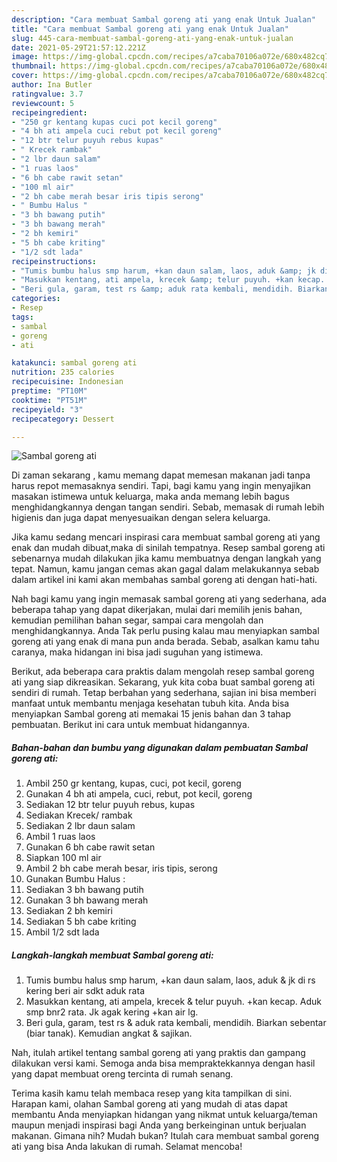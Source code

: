 ```yaml
---
description: "Cara membuat Sambal goreng ati yang enak Untuk Jualan"
title: "Cara membuat Sambal goreng ati yang enak Untuk Jualan"
slug: 445-cara-membuat-sambal-goreng-ati-yang-enak-untuk-jualan
date: 2021-05-29T21:57:12.221Z
image: https://img-global.cpcdn.com/recipes/a7caba70106a072e/680x482cq70/sambal-goreng-ati-foto-resep-utama.jpg
thumbnail: https://img-global.cpcdn.com/recipes/a7caba70106a072e/680x482cq70/sambal-goreng-ati-foto-resep-utama.jpg
cover: https://img-global.cpcdn.com/recipes/a7caba70106a072e/680x482cq70/sambal-goreng-ati-foto-resep-utama.jpg
author: Ina Butler
ratingvalue: 3.7
reviewcount: 5
recipeingredient:
- "250 gr kentang kupas cuci pot kecil goreng"
- "4 bh ati ampela cuci rebut pot kecil goreng"
- "12 btr telur puyuh rebus kupas"
- " Krecek rambak"
- "2 lbr daun salam"
- "1 ruas laos"
- "6 bh cabe rawit setan"
- "100 ml air"
- "2 bh cabe merah besar iris tipis serong"
- " Bumbu Halus "
- "3 bh bawang putih"
- "3 bh bawang merah"
- "2 bh kemiri"
- "5 bh cabe kriting"
- "1/2 sdt lada"
recipeinstructions:
- "Tumis bumbu halus smp harum, +kan daun salam, laos, aduk &amp; jk di rs kering beri air sdkt aduk rata"
- "Masukkan kentang, ati ampela, krecek &amp; telur puyuh. +kan kecap. Aduk smp bnr2 rata. Jk agak kering +kan air lg."
- "Beri gula, garam, test rs &amp; aduk rata kembali, mendidih. Biarkan sebentar (biar tanak). Kemudian angkat &amp; sajikan."
categories:
- Resep
tags:
- sambal
- goreng
- ati

katakunci: sambal goreng ati 
nutrition: 235 calories
recipecuisine: Indonesian
preptime: "PT10M"
cooktime: "PT51M"
recipeyield: "3"
recipecategory: Dessert

---
```



![Sambal goreng ati](https://img-global.cpcdn.com/recipes/a7caba70106a072e/680x482cq70/sambal-goreng-ati-foto-resep-utama.jpg)

Di zaman  sekarang , kamu memang dapat memesan makanan jadi tanpa harus repot memasaknya sendiri. Tapi, bagi kamu yang ingin menyajikan masakan istimewa untuk keluarga, maka anda memang lebih bagus menghidangkannya dengan tangan sendiri. Sebab, memasak di rumah lebih higienis dan juga dapat menyesuaikan dengan selera keluarga.

Jika kamu sedang mencari inspirasi cara membuat sambal goreng ati yang enak dan mudah dibuat,maka di sinilah tempatnya. Resep sambal goreng ati  sebenarnya mudah dilakukan jika kamu membuatnya dengan langkah yang tepat. Namun, kamu jangan cemas akan gagal dalam melakukannya 
sebab dalam artikel ini kami akan membahas sambal goreng ati dengan hati-hati.  



Nah bagi kamu yang ingin memasak sambal goreng ati yang sederhana, ada beberapa tahap yang dapat dikerjakan, mulai dari memilih jenis bahan, kemudian pemilihan bahan segar, sampai cara mengolah dan menghidangkannya. Anda Tak perlu pusing kalau mau menyiapkan sambal goreng ati yang enak di mana pun anda berada. Sebab, asalkan kamu  tahu caranya, maka hidangan ini bisa jadi suguhan yang istimewa.

Berikut, ada beberapa cara praktis  dalam mengolah resep sambal goreng ati yang siap dikreasikan. Sekarang, yuk kita coba buat sambal goreng ati sendiri di rumah. Tetap berbahan yang sederhana, sajian ini bisa memberi manfaat untuk membantu menjaga kesehatan tubuh kita. Anda bisa menyiapkan Sambal goreng ati memakai 15 jenis bahan dan 3 tahap pembuatan. Berikut ini cara untuk membuat hidangannya.

<!--inarticleads1-->

##### Bahan-bahan dan bumbu yang digunakan dalam pembuatan Sambal goreng ati:

1. Ambil 250 gr kentang, kupas, cuci, pot kecil, goreng
1. Gunakan 4 bh ati ampela, cuci, rebut, pot kecil, goreng
1. Sediakan 12 btr telur puyuh rebus, kupas
1. Sediakan  Krecek/ rambak
1. Sediakan 2 lbr daun salam
1. Ambil 1 ruas laos
1. Gunakan 6 bh cabe rawit setan
1. Siapkan 100 ml air
1. Ambil 2 bh cabe merah besar, iris tipis, serong
1. Gunakan  Bumbu Halus :
1. Sediakan 3 bh bawang putih
1. Gunakan 3 bh bawang merah
1. Sediakan 2 bh kemiri
1. Sediakan 5 bh cabe kriting
1. Ambil 1/2 sdt lada




<!--inarticleads2-->

##### Langkah-langkah membuat Sambal goreng ati:

1. Tumis bumbu halus smp harum, +kan daun salam, laos, aduk &amp; jk di rs kering beri air sdkt aduk rata
1. Masukkan kentang, ati ampela, krecek &amp; telur puyuh. +kan kecap. Aduk smp bnr2 rata. Jk agak kering +kan air lg.
1. Beri gula, garam, test rs &amp; aduk rata kembali, mendidih. Biarkan sebentar (biar tanak). Kemudian angkat &amp; sajikan.




Nah, itulah artikel tentang  sambal goreng ati  yang praktis dan gampang dilakukan versi kami. Semoga anda bisa mempraktekkannya dengan hasil yang dapat membuat oreng tercinta di rumah senang. 

Terima kasih kamu telah membaca resep yang kita tampilkan di sini. Harapan kami, olahan  Sambal goreng ati yang mudah di atas dapat membantu Anda menyiapkan hidangan yang nikmat untuk keluarga/teman maupun menjadi inspirasi bagi Anda yang berkeinginan untuk berjualan makanan. Gimana nih? Mudah bukan? Itulah cara membuat sambal goreng ati yang bisa Anda lakukan di rumah. Selamat mencoba!

